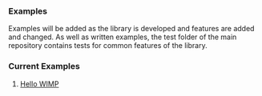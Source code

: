 ### Examples

Examples will be added as the library is developed and features are added and changed. As well as written examples, the test folder of the main repository contains tests for common features of the library.

### Current Examples
1. [Hello WIMP](https://docs.hdoc.io/billythesquid/WIMP/docExample%201:%20Hello%20WIMP.html)

